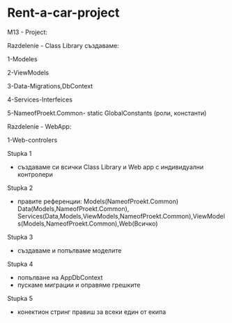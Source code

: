 # Rent-a-car-project
M13 - Project:

Razdelenie - Class Library създаваме:

1-Modeles

2-ViewModels

3-Data-Migrations,DbContext

4-Services-Interfeices

5-NameofProekt.Common- static GlobalConstants (роли, константи)

Razdelenie - WebApp:

1-Web-controlers

Stupka 1
- създаваме си всички Class Library и Web app с индивидуални контролери

Stupka 2
- правите референции: Models(NameofProekt.Common) Data(Models,NameofProekt.Common), Services(Data,Models,ViewModels,NameofProekt.Common),ViewModels(Models,NameofProekt.Common),Web(Всичко)

Stupka 3
- създаваме и попълваме моделите

Stupka 4
- попълване на AppDbContext 
- пускаме миграции и оправяме грешките

Stupka 5
- конектион стринг правиш за всеки един от екипа
